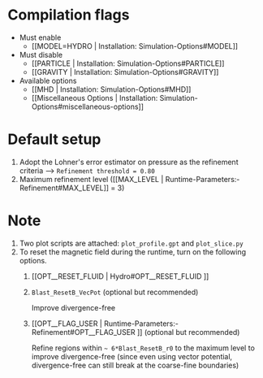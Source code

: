 # Compilation flags
- Must enable
   - [[MODEL=HYDRO | Installation: Simulation-Options#MODEL]]
- Must disable
   - [[PARTICLE | Installation: Simulation-Options#PARTICLE]]
   - [[GRAVITY | Installation: Simulation-Options#GRAVITY]]
- Available options
   - [[MHD | Installation: Simulation-Options#MHD]]
   - [[Miscellaneous Options | Installation: Simulation-Options#miscellaneous-options]]


# Default setup
1. Adopt the Lohner's error estimator on pressure as the refinement criteria
   --> `Refinement threshold = 0.80`
2. Maximum refinement level ([[MAX_LEVEL | Runtime-Parameters:-Refinement#MAX_LEVEL]] = 3)


# Note
1. Two plot scripts are attached: `plot_profile.gpt` and `plot_slice.py`
2. To reset the magnetic field during the runtime, turn on the following options.
   1. [[OPT__RESET_FLUID | Hydro#OPT__RESET_FLUID ]]
   2.  `Blast_ResetB_VecPot` (optional but recommended)

       Improve divergence-free
   3.  [[OPT__FLAG_USER | Runtime-Parameters:-Refinement#OPT__FLAG_USER ]] (optional but recommended)

       Refine regions within `~ 6*Blast_ResetB_r0` to the maximum level to improve divergence-free
       (since even using vector potential, divergence-free can still break at the coarse-fine boundaries)
